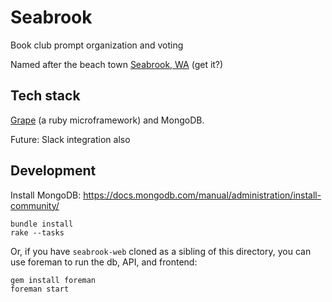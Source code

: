 # Seabrook

Book club prompt organization and voting

Named after the beach town [Seabrook, WA](https://www.google.com/maps/place/Seabrook,+WA/@47.1978284,-124.2015807,16z/data=!4m5!3m4!1s0x54920d9c7ab3e9fb:0xc7ec646742447dcf!8m2!3d47.1955483!4d-124.1963636a) (get it?)

## Tech stack
[Grape](https://github.com/ruby-grape/grape) (a ruby microframework) and MongoDB.

Future: Slack integration also

## Development
Install MongoDB: https://docs.mongodb.com/manual/administration/install-community/

```
bundle install
rake --tasks
```

Or, if you have `seabrook-web` cloned as a sibling of this directory, you can use foreman to run the db, API, and frontend:
```
gem install foreman
foreman start
```
